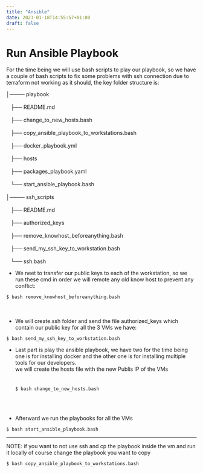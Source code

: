 ```yaml
---
title: "Ansible"
date: 2023-01-18T14:55:57+01:00
draft: false
---
```


# Run Ansible Playbook

For the time being we will use bash scripts to play our playbook, so we have a couple of bash scripts to fix some problems with ssh connection due to terraform not working as it should, the key folder structure is:



│──── playbook<br />  
    ├── README.md<br />  
    ├── change_to_new_hosts.bash<br />  
    ├── copy_ansible_playbook_to_workstations.bash<br />  
    ├── docker_playbook.yml<br />  
    ├── hosts <br />  
   ├── packages_playbook.yaml<br />  
    └── start_ansible_playbook.bash<br />  
│──── ssh_scripts<br />  
    ├── README.md<br />  
    ├── authorized_keys<br />  
    ├── remove_knowhost_beforeanything.bash<br />  
    ├── send_my_ssh_key_to_workstation.bash<br />  
    └──  ssh.bash<br />  

* We neet to transfer our public keys to each of the workstation, so we run these cmd in order
we will remote any old know host to prevent any conflict:

 `$ bash remove_knowhost_beforeanything.bash`<br />  
<br />  
* We will create.ssh folder and send the file authorized_keys which contain our public key for all the 3 VMs we have:

 `$ bash send_my_ssh_key_to_workstation.bash`

* Last part is play the ansible playbook, we have two for the time being one is for installing docker and the other one is for installing multiple tools for our developers.
<br />  we will create the hosts file with the new Publis IP of the VMs <br />  <br />  
 `$ bash change_to_new_hosts.bash` 
<br />  
<br /> 


* Afterward we run the playbooks for all the VMs

 `$ bash start_ansible_playbook.bash`
 ________
NOTE: if you want to not use ssh and cp the playbook inside the vm and run it locally of course change the playbook you want to copy

 `$ bash copy_ansible_playbook_to_workstations.bash`

